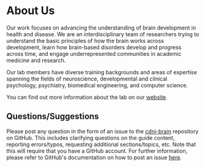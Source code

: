 # About Us

Our work focuses on advancing the understanding of brain development in health and disease. We are an interdisciplinary team of researchers trying to understand the basic principles of how the brain works across development, learn how brain-based disorders develop and progress across time, and engage underrepresented communities in academic medicine and research.

Our lab members have diverse training backgrounds and areas of expertise spanning the fields of neuroscience, developmental and clinical psychology, psychiatry, biomedical engineering, and computer science.

You can find out more information about the lab on our [website](https://innovation.umn.edu/developmental-cognition-and-neuroimaging-lab/).


## Questions/Suggestions

Please post any question in the form of an issue to the [cdni-brain](https://github.com/DCAN-Labs/cdni-brain/issues) repository on GitHub. This includes clarifying questions on the guide content, reporting errors/typos, requesting additional sections/topics, etc. Note that this will require that you have a GitHub account. For further information, please refer to GitHub's documentation on how to post an issue [here](https://docs.github.com/en/issues/tracking-your-work-with-issues/creating-an-issue).